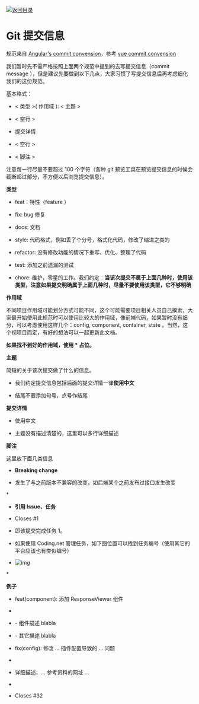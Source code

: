 [![返回目录](https://parg.co/UCb)](https://github.com/wxyyxc1992/Awesome-CheatSheet) 
 
 
# Git 提交信息

规范来自 [Angular's commit convension](https://docs.google.com/document/d/1QrDFcIiPjSLDn3EL15IJygNPiHORgU1_OOAqWjiDU5Y/edit#)，参考 [vue commit convension](https://github.com/vuejs/vue/blob/dev/.github/COMMIT_CONVENTION.md)

我们暂时先不需严格按照上面两个规范中提到的去写提交信息（commit message ），但是建议先要做到以下几点，大家习惯了写提交信息后再考虑细化我们的这份规范。

基本格式：

* < 类型 >( 作用域 ): < 主题 >

- < 空行 >

* 提交详情

- < 空行 >

* < 脚注 >

注意每一行尽量不要超过 100 个字符（各种 git 预览工具在预览提交信息的时候会截断超过部分，不方便以后浏览提交信息）。

**类型**

* feat：特性（feature ）

- fix: bug 修复

* docs: 文档

- style: 代码格式，例如丢了个分号，格式化代码，修改了缩进之类的

* refactor: 没有修改功能的情况下重写、优化、整理了代码

- test: 添加之前遗漏的测试

* chore: 维护，零星的工作。我们约定：**当该次提交不属于上面几种时，使用该类型，注意如果提交明确属于上面几种时，尽量不要使用该类型，它不够明确**

**作用域**

不同项目作用域可能划分方式可能不同，这个可能需要项目相关人员自己摸索，大家最开始使用此规范时可以使用比较大的作用域，像前端代码，如果暂时没有细分，可以考虑使用这样几个：config, component, container, state 。当然，这个视项目而定，有好的想法可以一起更新此文档。

**如果找不到好的作用域，使用 \* 占位。**

**主题**

简短的关于该次提交做了什么的信息。

* 我们约定提交信息包括后面的提交详情一律**使用中文**

- 结尾不要添加句号，点号作结尾

**提交详情**

* 使用中文

- 主题没有描述清楚的，这里可以多行详细描述

**脚注**

这里放下面几类信息

* **Breaking change**

- 发生了与之前版本不兼容的改变，如后端某个之前发布过接口发生改变

\*

* **引用 Issue、任务**

- Closes #1

* 即该提交完成任务 1。

- 如果使用 Coding.net 管理任务，如下图位置可以找到任务编号（使用其它的平台应该也有类似编号）

* ![img](https://images-cdn.shimo.im/QzC5zCcKi9gd7XTr/image.png!thumbnail)

\*

**例子**

* feat(component): 添加 ResponseViewer 组件

-

* \- 组件描述 blabla

- \- 其它描述 blabla

* fix(config): 修改 ... 插件配置导致的 ... 问题

-

* 详细描述，... 参考资料的网址 ...

-

* Closes #32
